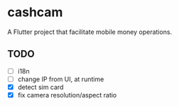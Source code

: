 # cashcam

A Flutter project that facilitate mobile money operations.

## TODO
- [ ] i18n
- [ ] change IP from UI, at runtime
- [x] detect sim card
- [x] fix camera resolution/aspect ratio